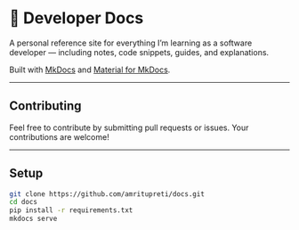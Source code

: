 # 🧠 Developer Docs

A personal reference site for everything I’m learning as a software developer — including notes, code snippets, guides, and explanations.

Built with [MkDocs](https://www.mkdocs.org/) and [Material for MkDocs](https://squidfunk.github.io/mkdocs-material/).

---

## Contributing
Feel free to contribute by submitting pull requests or issues. Your contributions are welcome!

---

## Setup
```bash
git clone https://github.com/amritupreti/docs.git
cd docs
pip install -r requirements.txt
mkdocs serve
```

